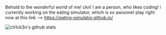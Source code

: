 Behold to the wonderful world of me! ckn! I am a person, who likes coding! i currently working on the eating simulator, which is so awsome! play right now at this link -->  https://eating-simulator.github.io/




![ch1ck3n's github stats](https://github-readme-stats.vercel.app/api?username=ch1ck3n-byte&theme=radical)
